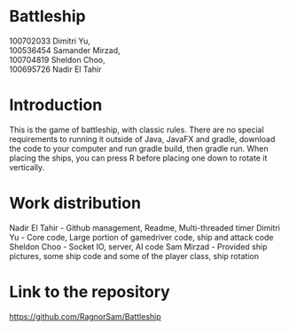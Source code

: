 # Battleship

100702033 Dimitri Yu, \
100536454 Samander Mirzad, \
100704819 Sheldon Choo,\
100695726 Nadir El Tahir

# Introduction
This is the game of battleship, with classic rules. There are no special requirements to running it outside of Java, JavaFX and gradle, download the code to your computer and run gradle build, then gradle run. When placing the ships, you can press R before placing one down to rotate it vertically.

# Work distribution
Nadir El Tahir - Github management, Readme, Multi-threaded timer
Dimitri Yu - Core code, Large portion of gamedriver code, ship and attack code
Sheldon Choo - Socket IO, server, AI code
Sam Mirzad - Provided ship pictures, some ship code and some of the player class, ship rotation

# Link to the repository
https://github.com/RagnorSam/Battleship
